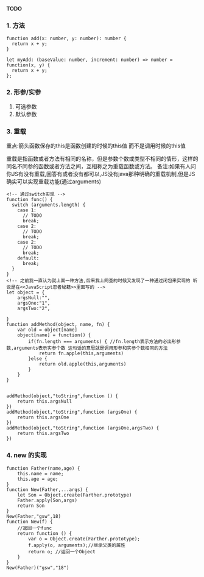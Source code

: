 #### TODO

### 1. 方法
```TS
function add(x: number, y: number): number {
  return x + y;
}

let myAdd: (baseValue: number, increment: number) => number = function(x, y) {
  return x + y;
};
```
### 2. 形参/实参
1. 可选参数
2. 默认参数  
### 3. 重载
重点:箭头函数保存的this是函数创建的时候的this值 而不是调用时候的this值

重载是指函数或者方法有相同的名称，但是参数个数或类型不相同的情形，这样的同名不同参的函数或者方法之间，互相称之为重载函数或方法。
备注:如果有人问你JS有没有重载,回答有或者没有都可以,JS没有java那种明确的重载机制,但是JS确实可以实现重载功能(通过arguments)
```JS
<!-- 通过switch实现 -->
function func() {
  switch (arguments.length) {
    case 1:
      // TODO
      break;
    case 2:
      // TODO
      break;
    case 2:
      // TODO
      break;
    default:
      break;
  }
}
<!-- 之前我一直认为就上面一种方法,后来我上网查的时候又发现了一种通过闭包来实现的 听说是在<<JavaScript忍者秘籍>>里面写的 -->
let object = {
    argsNull:"",
    argsOne:"1",
    argsTwo:"2",

}
function addMethod(object, name, fn) {
    var old = object[name]
    object[name] = function() {
        if(fn.length === arguments) { //fn.length表示方法的必出形参数,arguments表示实参个数 这句话的意思就是调用形参和实参个数相同的方法
            return fn.apple(this,arguments)
        }else {
            return old.apple(this,arguments)
        }
    }
}


addMethod(object,"toString",function () {
    return this.argsNull
})
addMethod(object,"toString",function (argsOne) {
    return this.argsOne
})
addMethod(object,"toString",function (argsOne,argsTwo) {
    return this.argsTwo
})
```
### 4. new 的实现
```JS
function Father(name,age) {
    this.name = name;
    this.age = age;
}
function New(Father,...args) {
    let Son = Object.create(Farther.prototype)
    Father.apply(Son,args)
    return Son
}
New(Father,"gsw",18)
function New(f) {
    //返回一个func
    return function () {
        var o = Object.create(Farther.prototype);
        f.apply(o, arguments);//继承父类的属性
        return o; //返回一个Object
    }
}
New(Father)("gsw","18")
```
